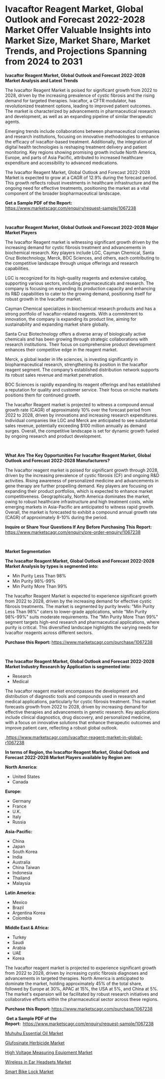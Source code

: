 <p><h1>Ivacaftor Reagent Market, Global Outlook and Forecast 2022-2028 Market Offer Valuable Insights into Market Size, Market Share, Market Trends, and Projections Spanning from 2024 to 2031</h1></p><p><strong>Ivacaftor Reagent Market, Global Outlook and Forecast 2022-2028 Market Analysis and Latest Trends</strong></p>
<p><p>The Ivacaftor Reagent Market is poised for significant growth from 2022 to 2028, driven by the increasing prevalence of cystic fibrosis and the rising demand for targeted therapies. Ivacaftor, a CFTR modulator, has revolutionized treatment options, leading to improved patient outcomes. The market is characterized by advancements in pharmaceutical research and development, as well as an expanding pipeline of similar therapeutic agents.</p><p>Emerging trends include collaborations between pharmaceutical companies and research institutions, focusing on innovative methodologies to enhance the efficacy of ivacaftor-based treatment. Additionally, the integration of digital health technologies is reshaping treatment delivery and patient monitoring. Key regions showing promising growth include North America, Europe, and parts of Asia Pacific, attributed to increased healthcare expenditure and accessibility to advanced medications.</p><p>The Ivacaftor Reagent Market, Global Outlook and Forecast 2022-2028 Market is expected to grow at a CAGR of 12.9% during the forecast period. This growth reflects robust investments in healthcare infrastructure and the ongoing need for effective treatments, positioning the market as a vital component of the broader biopharmaceutical landscape.</p></p>
<p><strong>Get a Sample PDF of the Report:&nbsp;</strong> <a href="https://www.marketscagr.com/enquiry/request-sample/1067238">https://www.marketscagr.com/enquiry/request-sample/1067238</a></p>
<p>&nbsp;</p>
<p><strong>Ivacaftor Reagent Market, Global Outlook and Forecast 2022-2028 Major Market Players</strong></p>
<p><p>The Ivacaftor Reagent market is witnessing significant growth driven by the increasing demand for cystic fibrosis treatment and advancements in biochemical research. Key players include LGC, Cayman Chemical, Santa Cruz Biotechnology, Merck, BOC Sciences, and others, each contributing to the competitive landscape through unique offerings and research capabilities.</p><p>LGC is recognized for its high-quality reagents and extensive catalog, supporting various sectors, including pharmaceuticals and research. The company is focusing on expanding its production capacity and enhancing its R&D capabilities to cater to the growing demand, positioning itself for robust growth in the Ivacaftor market.</p><p>Cayman Chemical specializes in biochemical research products and has a strong portfolio of Ivacaftor-related reagents. With a commitment to innovation, the company is expanding its product line, aiming for sustainability and expanding market share globally.</p><p>Santa Cruz Biotechnology offers a diverse array of biologically active chemicals and has been growing through strategic collaborations with research institutions. Their focus on comprehensive product development enhances their competitive edge in the reagent market.</p><p>Merck, a global leader in life sciences, is investing significantly in biopharmaceutical research, strengthening its position in the Ivacaftor reagent segment. The company’s established distribution network supports its robust sales revenue and market penetration.</p><p>BOC Sciences is rapidly expanding its reagent offerings and has established a reputation for quality and customer service. Their focus on niche markets positions them for continued growth.</p><p>The Ivacaftor Reagent market is projected to witness a compound annual growth rate (CAGR) of approximately 10% over the forecast period from 2022 to 2028, driven by innovations and increasing research expenditures. Individual companies like LGC and Merck are anticipated to see substantial sales revenue, potentially exceeding $100 million annually as demand surges. Overall, the competitive landscape is set for dynamic growth fueled by ongoing research and product development.</p></p>
<p>&nbsp;</p>
<p><strong>What Are The Key Opportunities For Ivacaftor Reagent Market, Global Outlook and Forecast 2022-2028 Manufacturers?</strong></p>
<p><p>The Ivacaftor reagent market is poised for significant growth through 2028, driven by the increasing prevalence of cystic fibrosis (CF) and ongoing R&D activities. Rising awareness of personalized medicine and advancements in gene therapy are further propelling demand. Key players are focusing on expanding their product portfolios, which is expected to enhance market competitiveness. Geographically, North America dominates the market, owing to robust healthcare infrastructure and high treatment costs, while emerging markets in Asia-Pacific are anticipated to witness rapid growth. Overall, the market is forecasted to exhibit a compound annual growth rate (CAGR) of approximately 8-10% during the period.</p></p>
<p><strong>Inquire or Share Your Questions If Any Before Purchasing This Report:</strong> <a href="https://www.marketscagr.com/enquiry/pre-order-enquiry/1067238">https://www.marketscagr.com/enquiry/pre-order-enquiry/1067238</a></p>
<p>&nbsp;</p>
<p><strong>Market Segmentation</strong></p>
<p><strong>The Ivacaftor Reagent Market, Global Outlook and Forecast 2022-2028 Market Analysis by types is segmented into:</strong></p>
<p><ul><li>Min Purity Less Than 98%</li><li>Min Purity 98%-99%</li><li>Min Purity More Than 99%</li></ul></p>
<p><p>The Ivacaftor Reagent Market is expected to experience significant growth from 2022 to 2028, driven by the increasing demand for effective cystic fibrosis treatments. The market is segmented by purity levels: "Min Purity Less Than 98%" caters to lower-grade applications, while "Min Purity 98%-99%" suits moderate requirements. The "Min Purity More Than 99%" segment targets high-end research and pharmaceutical applications, where purity is critical. This diversified landscape highlights the varying needs for Ivacaftor reagents across different sectors.</p></p>
<p><strong>Purchase this Report:&nbsp;</strong><a href="https://www.marketscagr.com/purchase/1067238">https://www.marketscagr.com/purchase/1067238</a></p>
<p>&nbsp;</p>
<p><strong>The Ivacaftor Reagent Market, Global Outlook and Forecast 2022-2028 Market Industry Research by Application is segmented into:</strong></p>
<p><ul><li>Research</li><li>Medical</li></ul></p>
<p><p>The Ivacaftor reagent market encompasses the development and distribution of diagnostic tools and compounds used in research and medical applications, particularly for cystic fibrosis treatment. This market forecasts growth from 2022 to 2028, driven by increasing demand for effective therapies and advancements in genetic research. Key applications include clinical diagnostics, drug discovery, and personalized medicine, with a focus on innovative solutions that enhance therapeutic outcomes and improve patient care, reflecting a robust global outlook.</p></p>
<p><a href="https://www.marketscagr.com/ivacaftor-reagent-market-in-global-r1067238">&nbsp;https://www.marketscagr.com/ivacaftor-reagent-market-in-global-r1067238</a></p>
<p><strong>In terms of Region, the Ivacaftor Reagent Market, Global Outlook and Forecast 2022-2028 Market Players available by Region are:</strong></p>
<p>
    <p> <strong> North America: </strong>
        <ul>
            <li>United States</li>
            <li>Canada</li>
        </ul>
        </p> 
    <p> <strong> Europe: </strong>
        <ul>
            <li>Germany</li>
            <li>France</li>
            <li>U.K.</li>
            <li>Italy</li>
            <li>Russia</li>
        </ul>
        </p> 
    <p> <strong> Asia-Pacific: </strong>
        <ul>
            <li>China</li>
            <li>Japan</li>
            <li>South Korea</li>
            <li>India</li>
            <li>Australia</li>
            <li>China Taiwan</li>
            <li>Indonesia</li>
            <li>Thailand</li>
            <li>Malaysia</li>
        </ul>
        </p> 
    <p> <strong> Latin America: </strong>
        <ul>
            <li>Mexico</li>
            <li>Brazil</li>
            <li>Argentina Korea</li>
            <li>Colombia</li>
        </ul>
        </p> 
    <p> <strong> Middle East & Africa: </strong>
        <ul>
            <li>Turkey</li>
            <li>Saudi</li>
            <li>Arabia</li>
            <li>UAE</li>
            <li>Korea</li>
        </ul>
    </p>
    </p>
<p><p>The Ivacaftor reagent market is projected to experience significant growth from 2022 to 2028, driven by increasing cystic fibrosis diagnoses and advancements in targeted therapies. North America is anticipated to dominate the market, holding approximately 45% of the total share, followed by Europe at 30%, APAC at 15%, the USA at 5%, and China at 5%. The market's expansion will be facilitated by robust research initiatives and collaborative efforts within the pharmaceutical sector across these regions.</p></p>
<p><strong>Purchase this Report: </strong><a href="https://www.marketscagr.com/purchase/1067238">https://www.marketscagr.com/purchase/1067238</a></p>
<p>&nbsp;<strong>Get a Sample PDF of the Report:&nbsp;&nbsp;</strong><a href="https://www.marketscagr.com/enquiry/request-sample/1067238">https://www.marketscagr.com/enquiry/request-sample/1067238</a></p>
<p><strong></strong></p>
<p><p><a href="https://issuu.com/reportprime-2/docs/muhuhu-essential-oil-market-size-20_7d3bd71a591776">Muhuhu Essential Oil Market</a></p><p><a href="https://issuu.com/reportprime-2/docs/glufosinate-herbicide-market-size-2_fbef2e2c9cefaf">Glufosinate Herbicide Market</a></p><p><a href="https://www.linkedin.com/pulse/high-voltage-measuring-equipment-market-growth-segmentation-cpxie?trackingId=AKkScyCrT1izXUrSqAxd3w%3D%3D">High Voltage Measuring Equipment Market</a></p><p><a href="https://medium.com/@eltaroberts99/the-wireless-in-ear-headsets-market-has-grown-significantly-as-a-result-of-several-important-04637c428fe8">Wireless in Ear Headsets Market</a></p><p><a href="https://medium.com/@eltaroberts99/the-smart-bike-lock-market-has-experienced-impressive-growth-in-recent-years-expanding-its-f7d31c4edc35">Smart Bike Lock Market</a></p></p>